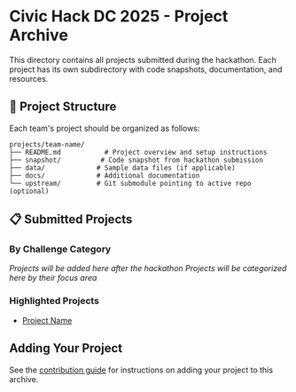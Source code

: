 # Civic Hack DC 2025 - Project Archive

This directory contains all projects submitted during the hackathon. Each project has its own subdirectory with code snapshots, documentation, and resources.

## 📁 Project Structure

Each team's project should be organized as follows:

```text
projects/team-name/
├── README.md           # Project overview and setup instructions
├── snapshot/          # Code snapshot from hackathon submission
├── data/             # Sample data files (if applicable)
├── docs/             # Additional documentation
└── upstream/         # Git submodule pointing to active repo (optional)
```

## 📋 Submitted Projects

### By Challenge Category

*Projects will be added here after the hackathon*
*Projects will be categorized here by their focus area*

### Highlighted Projects

- [Project Name](./team_slug/)

## Adding Your Project

See the [contribution guide](../README.md#contributing) for instructions on adding your project to this archive.
